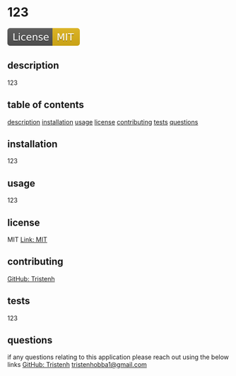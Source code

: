 
  # 123
  ![License: MIT](../images/License-MIT-yellow.svg)
  ## description 
  123
  ## table of contents 
  
[description](#description)
[installation](#installation)
[usage](#usage)
[license](#license)
[contributing](#contributing)
[tests](#tests)
[questions](#questions)

  ## installation
  123
  ## usage
  123
  ## license
  MIT
  [Link: MIT](https://opensource.org/licenses/MIT)
  ## contributing
  [GitHub: Tristenh](https://github.com/Tristenh?tab=repositories)
  ## tests
  123
  ## questions
  if any questions relating to this application please reach out using the below links
  [GitHub: Tristenh](https://github.com/Tristenh?tab=repositories)
  [tristenhobba1@gmail.com](mailto:tristenhobba1@gmail.com)